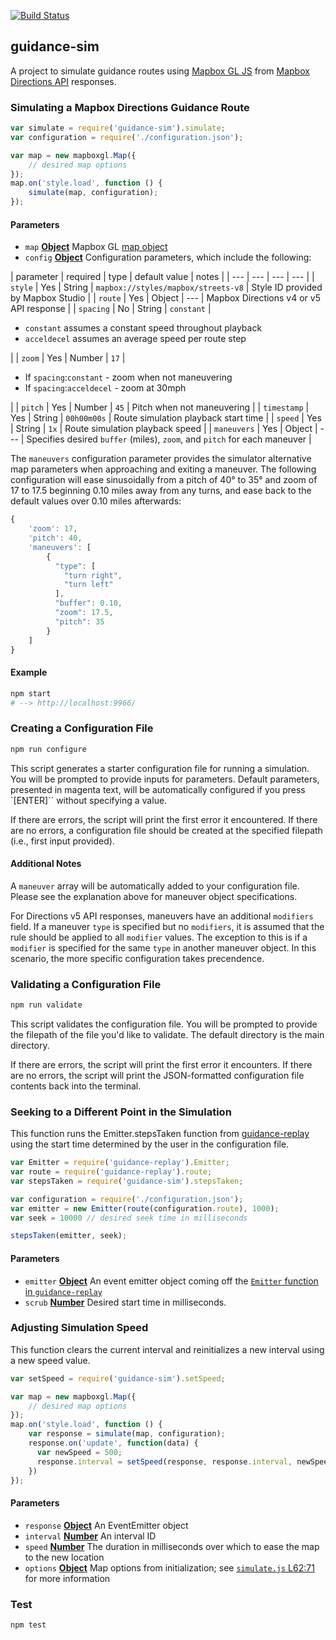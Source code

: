 [![Build Status](https://secure.travis-ci.org/mapbox/guidance-sim.png)](https://travis-ci.org/mapbox/guidance-sim)

guidance-sim
----
A project to simulate guidance routes using [Mapbox GL JS](https://www.mapbox.com/mapbox-gl-js/api/) from [Mapbox Directions API](https://www.mapbox.com/api-documentation/#directions) responses.

### Simulating a Mapbox Directions Guidance Route

```js
var simulate = require('guidance-sim').simulate;
var configuration = require('./configuration.json');

var map = new mapboxgl.Map({
    // desired map options
});
map.on('style.load', function () {
    simulate(map, configuration);
});
```

#### Parameters

-   `map` **[Object](https://developer.mozilla.org/en-US/docs/Web/JavaScript/Reference/Global_Objects/Object)** Mapbox GL [map object](https://www.mapbox.com/mapbox-gl-js/api/#Map)
-   `config` **[Object](https://developer.mozilla.org/en-US/docs/Web/JavaScript/Reference/Global_Objects/Object)** Configuration parameters, which include the following:

| parameter | required | type | default value | notes |
| --- | --- | --- | --- |
| `style` | Yes | String | `mapbox://styles/mapbox/streets-v8` | Style ID provided by Mapbox Studio |
| `route` | Yes | Object | --- | Mapbox Directions v4 or v5 API response |
| `spacing` | No | String | `constant` | <ul><li>`constant` assumes a constant speed throughout playback</li><li>`acceldecel` assumes an average speed per route step</li></ul> |
| `zoom` | Yes | Number | `17` | <ul><li>If `spacing`:`constant` - zoom when not maneuvering</li><li>If `spacing`:`acceldecel` - zoom at 30mph</li></ul> |
| `pitch` | Yes | Number | `45` | Pitch when not maneuvering |
| `timestamp` | Yes | String | `00h00m00s` | Route simulation playback start time |
| `speed` | Yes | String | `1x` | Route simulation playback speed |
| `maneuvers` | Yes | Object | --- | Specifies desired `buffer` (miles), `zoom`, and `pitch` for each maneuver |

The `maneuvers` configuration parameter provides the simulator alternative map parameters when approaching and exiting a maneuver. The following configuration will ease sinusoidally from a pitch of 40° to 35° and zoom of 17 to 17.5 beginning 0.10 miles away from any turns, and ease back to the default values over 0.10 miles afterwards:

```js
{
    'zoom': 17,
    'pitch': 40,
    'maneuvers': [
        {
          "type": [
            "turn right",
            "turn left"
          ],
          "buffer": 0.10,
          "zoom": 17.5,
          "pitch": 35
        }
    ]
}
```

#### Example

```sh
npm start
# --> http://localhost:9966/
```

### Creating a Configuration File

```sh
npm run configure
```

This script generates a starter configuration file for running a simulation. You will be prompted to provide inputs for parameters. Default parameters, presented in magenta text, will be automatically configured if you press `[ENTER]`` without specifying a value.

If there are errors, the script will print the first error it encountered. If there are no errors, a configuration file should be created at the specified filepath (i.e., first input provided).

#### Additional Notes

A `maneuver` array will be automatically added to your configuration file. Please see the explanation above for maneuver object specifications.

For Directions v5 API responses, maneuvers have an additional `modifiers` field. If a maneuver `type` is specified but no `modifiers`, it is assumed that the rule should be applied to all `modifier` values. The exception to this is if a `modifier` is specified for the same `type` in another maneuver object. In this scenario, the more specific configuration takes precendence.

### Validating a Configuration File

```sh
npm run validate
```

This script validates the configuration file. You will be prompted to provide the filepath of the file you'd like to validate. The default directory is the main directory.

If there are errors, the script will print the first error it encounters. If there are no errors, the script will print the JSON-formatted configuration file contents back into the terminal.

### Seeking to a Different Point in the Simulation

This function runs the Emitter.stepsTaken function from [guidance-replay](https://github.com/mapbox/guidance-replay)
using the start time determined by the user in the configuration file.

```js
var Emitter = require('guidance-replay').Emitter;
var route = require('guidance-replay').route;
var stepsTaken = require('guidance-sim').stepsTaken;

var configuration = require('./configuration.json');
var emitter = new Emitter(route(configuration.route), 1000);
var seek = 10000 // desired seek time in milliseconds

stepsTaken(emitter, seek);
```

#### Parameters

-   `emitter` **[Object](https://developer.mozilla.org/en-US/docs/Web/JavaScript/Reference/Global_Objects/Object)** An event emitter object coming off the [`Emitter` function in `guidance-replay`](https://github.com/mapbox/guidance-replay#emitter)
-   `scrub` **[Number](https://developer.mozilla.org/en-US/docs/Web/JavaScript/Reference/Global_Objects/Number)** Desired start time in milliseconds.

### Adjusting Simulation Speed

This function clears the current interval and reinitializes a new interval using a new speed value.

```js
var setSpeed = require('guidance-sim').setSpeed;

var map = new mapboxgl.Map({
    // desired map options
});
map.on('style.load', function () {
    var response = simulate(map, configuration);
    response.on('update', function(data) {
      var newSpeed = 500;
      response.interval = setSpeed(response, response.interval, newSpeed, data.options.frequency);
    })
});
```

#### Parameters

-   `response` **[Object](https://developer.mozilla.org/en-US/docs/Web/JavaScript/Reference/Global_Objects/Object)** An EventEmitter object
-   `interval` **[Number](https://developer.mozilla.org/en-US/docs/Web/JavaScript/Reference/Global_Objects/Number)** An interval ID
-   `speed` **[Number](https://developer.mozilla.org/en-US/docs/Web/JavaScript/Reference/Global_Objects/Number)** The duration in milliseconds over which to ease the map to the new location
-   `options` **[Object](https://developer.mozilla.org/en-US/docs/Web/JavaScript/Reference/Global_Objects/Object)** Map options from initialization; see [`simulate.js` L62:71](https://github.com/mapbox/guidance-sim/blob/2f1b567101a5b00e00e933f0b2c8a7181b4ec74a/lib/simulate.js#L62-L71) for more information

### Test

```
npm test
```